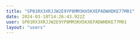 ```yaml
---
title: "SP01RX3XRJJW2E9YP8MM3KH5KXEPADWHDKE77M01"
date: 2024-03-10T14:26:43.922Z
user: SP01RX3XRJJW2E9YP8MM3KH5KXEPADWHDKE77M01
layout: "users"
---
```

    